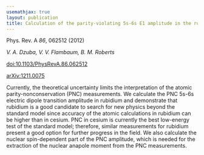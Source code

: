 ```yaml
---
usemathjax: true
layout: publication
title: Calculation of the parity-violating 5s-6s E1 amplitude in the rubidium atom
---
```


Phys. Rev. A *86*, 062512 (2012)

_V. A. Dzuba, V. V. Flambaum, B. M. Roberts_

[doi:10.1103/PhysRevA.86.062512](http://dx.doi.org/10.1103/PhysRevA.86.062512)

[arXiv:1211.0075](http://arxiv.org/abs/1211.0075)


Currently, the theoretical uncertainty limits the interpretation of the atomic parity-nonconservation (PNC) measurements. We calculate the PNC 5s-6s electric dipole transition amplitude in rubidium and demonstrate that rubidium is a good candidate to search for new physics beyond the standard model since accuracy of the atomic calculations in rubidium can be higher than in cesium. PNC in cesium is currently the best low-energy test of the standard model; therefore, similar measurements for rubidium present a good option for further progress in the field. We also calculate the nuclear spin-dependent part of the PNC amplitude, which is needed for the extraction of the nuclear anapole moment from the PNC measurements.


